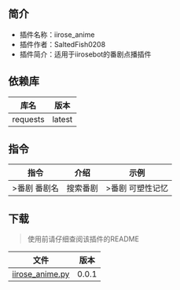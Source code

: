 ## 简介
- 插件名称：iirose_anime
- 插件作者：SaltedFish0208
- 插件简介：适用于iirosebot的番剧点播插件

## 依赖库
| 库名     | 版本     |
|--------|--------|
| requests | latest |

## 指令

| 指令  | 介绍     | 示例  |
|-----|--------|-----|
| >番剧 番剧名| 搜索番剧 | >番剧 可塑性记忆 |

## 下载

> 使用前请仔细查阅该插件的README

| 文件                 | 版本    |
|--------------------|-------|
| [iirose_anime.py](data/iirose_anime.py) | 0.0.1 |
